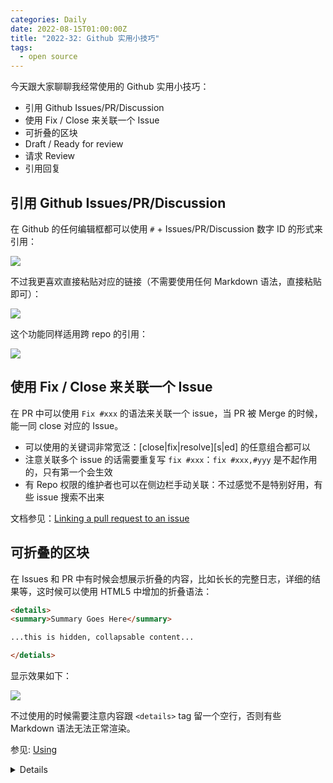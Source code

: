 ```yaml
---
categories: Daily
date: 2022-08-15T01:00:00Z
title: "2022-32: Github 实用小技巧"
tags:
  - open source
---
```


今天跟大家聊聊我经常使用的 Github 实用小技巧：

- 引用 Github Issues/PR/Discussion
- 使用 Fix / Close 来关联一个 Issue
- 可折叠的区块
- Draft / Ready for review
- 请求 Review
- 引用回复

## 引用 Github Issues/PR/Discussion

在 Github 的任何编辑框都可以使用 `#` + Issues/PR/Discussion 数字 ID 的形式来引用：

![](1.png)

不过我更喜欢直接粘贴对应的链接（不需要使用任何 Markdown 语法，直接粘贴即可）：

![](2.png)

这个功能同样适用跨 repo 的引用：

![](3.png)

## 使用 Fix / Close 来关联一个 Issue

在 PR 中可以使用 `Fix #xxx` 的语法来关联一个 issue，当 PR 被 Merge 的时候，能一同 close 对应的 Issue。

- 可以使用的关键词非常宽泛：[close|fix|resolve][s|ed] 的任意组合都可以
- 注意关联多个 issue 的话需要重复写 `fix #xxx`：`fix #xxx,#yyy` 是不起作用的，只有第一个会生效
- 有 Repo 权限的维护者也可以在侧边栏手动关联：不过感觉不是特别好用，有些 issue 搜索不出来

文档参见：[Linking a pull request to an issue](https://docs.github.com/en/issues/tracking-your-work-with-issues/linking-a-pull-request-to-an-issue)

## 可折叠的区块

在 Issues 和 PR 中有时候会想展示折叠的内容，比如长长的完整日志，详细的结果等，这时候可以使用 HTML5 中增加的折叠语法：

```markdown
<details>
<summary>Summary Goes Here</summary>

...this is hidden, collapsable content...

</detials>
```

显示效果如下：

![](4.png)

不过使用的时候需要注意内容跟 `<details>` tag 留一个空行，否则有些 Markdown 语法无法正常渲染。

参见: [Using <details> in GitHub](https://gist.github.com/ericclemmons/b146fe5da72ca1f706b2ef72a20ac39d)

## Draft / Ready for review

如果想要标记 PR 当前仍在工作中，不要进行 review 或者 merge 的话，可以使用 Github 原生的 Draft / Ready for review 工作流。

创建 PR 的时候选择 `Create draft pull request`：

![](5.png)

当 PR 准备好 review 时，点击 PR 最下方的 `Ready for review`：

![](6.png)

这样做的好处是不需要引入外部的 bot 和 actions，也不需要作者手动更新 PR 标题，Github 会保证这个 PR 无法被 merge。

## 请求 Review

推荐使用 Github Request Review 机制来请求维护者 Review：

![](7.png)

点击那个小圆圈会发起 re-request，通知 Reviewer 当前 PR 已经准备好了。

通过这种方式发起的 Review 请求会在维护者的通知中有专门的标记：

![](8.png)

这能够避免比淹没在一堆 `commented` 和 `mention` 之中：热门项目的维护者每天可能有上百个通知，他们很多时候会使用过滤器来过滤出 `review requested` 的通知。

## 引用回复

在 Github 上回复评论时请尽可能避免全文引用，只选择自己具体想回应的话：选中自己想要回复的话，然后点开 comment 的菜单，选中 `Quote Reply`

![](9.png)

然后就会自动跳转到回复框：

![](10.png)

这样做的好处在于：

- 避免 Issues / PR 被无用的信息刷屏
- 回答更精准，更能让读者知道当前在回复什么东西

> 推友 [@_a_wing](https://twitter.com/_a_wing) 指出可以使用快捷键 `r`：
> 
> - 选中想要回复的文字
> - 点击一下字母键 `r` 即可快速回复
>
> 亲测有效，比鼠标点击菜单更快，推荐使用
